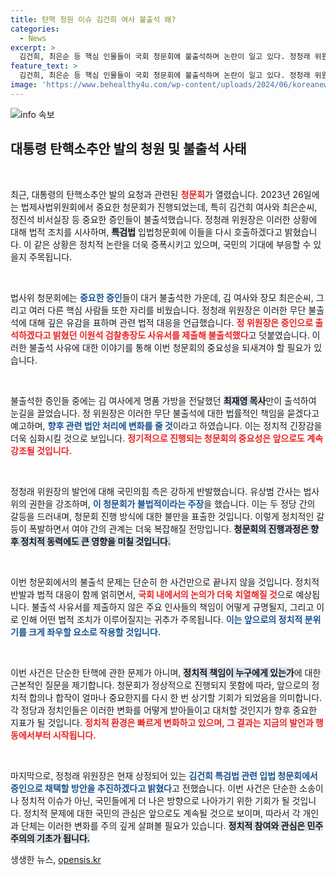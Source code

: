 ```yaml
---
title: 탄핵 청원 이슈 김건희 여사 불출석 왜?
categories:
  - News
excerpt: >
  김건희, 최은순 등 핵심 인물들이 국회 청문회에 불출석하며 논란이 일고 있다. 정청래 위원장이 법적 조치를 예고한 가운데, 증인 채택 방안이 추진된다. 국민의힘은 청문회 진행에 반발하며 긴장감이 높아지고 있다. 클릭해서 더 자세한 내용을 확인해보세요!
feature_text: >
  김건희, 최은순 등 핵심 인물들이 국회 청문회에 불출석하며 논란이 일고 있다. 정청래 위원장이 법적 조치를 예고한 가운데, 증인 채택 방안이 추진된다. 국민의힘은 청문회 진행에 반발하며 긴장감이 높아지고 있다. 클릭해서 더 자세한 내용을 확인해보세요!
image: 'https://www.behealthy4u.com/wp-content/uploads/2024/06/koreanews.jpg'
---
```


<p><img src="https://www.behealthy4u.com/wp-content/uploads/2024/06/koreanews.jpg" alt="info 속보" /></p>

<h2 data-ke-size="size26">대통령 탄핵소추안 발의 청원 및 불출석 사태</h2>

<p data-ke-size="size16">&nbsp;</p>

<p>최근, 대통령의 탄핵소추안 발의 요청과 관련된 <b><span style="color: #ee2323;">청문회</span></b>가 열렸습니다. 2023년 26일에는 법제사법위원회에서 중요한 청문회가 진행되었는데, 특히 김건희 여사와 최은순씨, 정진석 비서실장 등 중요한 증인들이 불출석했습니다. 정청래 위원장은 이러한 상황에 대해 법적 조치를 시사하며, <b><span style="background-color: #21538527;">특검법</span></b> 입법청문회에 이들을 다시 호출하겠다고 밝혔습니다. 이 같은 상황은 정치적 논란을 더욱 증폭시키고 있으며, 국민의 기대에 부응할 수 있을지 주목됩니다.</p>

<p data-ke-size="size16">&nbsp;</p>

<p>법사위 청문회에는 <b><span style="color: #1a5490;">중요한 증인</span></b>들이 대거 불출석한 가운데, 김 여사와 장모 최은순씨, 그리고 여러 다른 핵심 사람들 또한 자리를 비웠습니다. 정청래 위원장은 이러한 무단 불출석에 대해 깊은 유감을 표하며 관련 법적 대응을 언급했습니다. <b><span style="color: #ee2323;">정 위원장은 증인으로 출석하겠다고 밝혔던 이원석 검찰총장도 사유서를 제출해 불출석했다</span></b>고 덧붙였습니다. 이러한 불출석 사유에 대한 이야기를 통해 이번 청문회의 중요성을 되새겨야 할 필요가 있습니다.</p>

<p data-ke-size="size16">&nbsp;</p>

<p>불출석한 증인들 중에는 김 여사에게 명품 가방을 전달했던 <b><span style="background-color: #21538527;">최재영 목사</span></b>만이 출석하여 눈길을 끌었습니다. 정 위원장은 이러한 무단 불출석에 대한 법률적인 책임을 묻겠다고 예고하며, <b><span style="color: #1a5490;">향후 관련 법안 처리에 변화를 줄 것</span></b>이라고 하였습니다. 이는 정치적 긴장감을 더욱 심화시킬 것으로 보입니다. <b><span style="color: #ee2323;">정기적으로 진행되는 청문회의 중요성은 앞으로도 계속 강조될 것입니다.</span></b></p>

<p data-ke-size="size16">&nbsp;</p>

<p>정청래 위원장의 발언에 대해 국민의힘 측은 강하게 반발했습니다. 유상범 간사는 법사위의 권한을 강조하며, <b><span style="color: #1a5490;">이 청문회가 불법적이라는 주장</span></b>을 했습니다. 이는 두 정당 간의 갈등을 드러내며, 청문회 진행 방식에 대한 불만을 표출한 것입니다. 이렇게 정치적인 갈등이 폭발하면서 여야 간의 관계는 더욱 복잡해질 전망입니다. <b><span style="background-color: #21538527;">청문회의 진행과정은 향후 정치적 동력에도 큰 영향을 미칠 것입니다.</span></b></p>

<p data-ke-size="size16">&nbsp;</p>

<p>이번 청문회에서의 불출석 문제는 단순히 한 사건만으로 끝나지 않을 것입니다. 정치적 반발과 법적 대응이 함께 얽히면서, <b><span style="color: #ee2323;">국회 내에서의 논의가 더욱 치열해질 것</span></b>으로 예상됩니다. 불출석 사유서를 제출하지 않은 주요 인사들의 책임이 어떻게 규명될지, 그리고 이로 인해 어떤 법적 조치가 이루어질지는 귀추가 주목됩니다. <b><span style="color: #1a5490;">이는 앞으로의 정치적 분위기를 크게 좌우할 요소로 작용할 것입니다.</span></b></p>

<p data-ke-size="size16">&nbsp;</p>

<p>이번 사건은 단순한 탄핵에 관한 문제가 아니며, <b><span style="background-color: #21538527;">정치적 책임이 누구에게 있는가</span></b>에 대한 근본적인 질문을 제기합니다. 청문회가 정상적으로 진행되지 못함에 따라, 앞으로의 정치적 합의나 합작이 얼마나 중요한지를 다시 한 번 상기할 기회가 되었음을 의미합니다. 각 정당과 정치인들은 이러한 변화를 어떻게 받아들이고 대처할 것인지가 향후 중요한 지표가 될 것입니다. <b><span style="color: #ee2323;">정치적 환경은 빠르게 변화하고 있으며, 그 결과는 지금의 발언과 행동에서부터 시작됩니다.</span></b></p>

<p data-ke-size="size16">&nbsp;</p>

<p>마지막으로, 정청래 위원장은 현재 상정되어 있는 <b><span style="color: #1a5490;">김건희 특검법 관련 입법 청문회에서 증인으로 채택할 방안을 추진하겠다고 밝혔다</span></b>고 전했습니다. 이번 사건은 단순한 소송이나 정치적 이슈가 아닌, 국민들에게 더 나은 방향으로 나아가기 위한 기회가 될 것입니다. 정치적 문제에 대한 국민의 관심은 앞으로도 계속될 것으로 보이며, 따라서 각 개인과 단체는 이러한 변화를 주의 깊게 살펴볼 필요가 있습니다. <b><span style="background-color: #21538527;">정치적 참여와 관심은 민주주의의 기초가 됩니다.</span></b></p>
생생한 뉴스, <a href="https://opensis.kr" rel="dofollow">opensis.kr</a>


